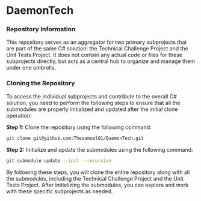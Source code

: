 # DaemonTech

### Repository Information

This repository serves as an aggregator for two primary subprojects that are part of the same C# solution: the Technical Challenge Project and the Unit Tests Project. It does not contain any actual code or files for these subprojects directly, but acts as a central hub to organize and manage them under one umbrella.

### Cloning the Repository

To access the individual subprojects and contribute to the overall C# solution, you need to perform the following steps to ensure that all the submodules are properly initialized and updated after the initial clone operation:

**Step 1:** Clone the repository using the following command:
```bash
git clone git@github.com:Thesamuel01/DaemonTech.git
```

**Step 2:** Initialize and update the submodules using the following command:

```bash
git submodule update --init --recursive
```

By following these steps, you will clone the entire repository along with all the submodules, including the Technical Challenge Project and the Unit Tests Project. After initializing the submodules, you can explore and work with these specific subprojects as needed.
